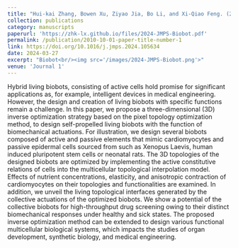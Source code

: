 ```yaml
---
title: "Hui-kai Zhang, Bowen Xu, Ziyao Jia, Bo Li, and Xi-Qiao Feng. (2024) Inverse design of three-dimensional multicellular biobots with target functions. Journal of the Mechanics and Physics of Solids 187:105634"
collection: publications
category: manuscripts
paperurl: 'https://zhk-lx.github.io/files/2024-JMPS-Biobot.pdf'
permalink: /publication/2010-10-01-paper-title-number-1
link: https://doi.org/10.1016/j.jmps.2024.105634
date: 2024-03-27
excerpt: "Biobot<br/><img src='/images/2024-JMPS-Biobot.png'>"
venue: 'Journal 1'
---
```


Hybrid living biobots, consisting of active cells hold promise for significant applications as, for example, intelligent devices in medical engineering. However, the design and creation of living biobots with specific functions remain a challenge. In this paper, we propose a three-dimensional (3D) inverse optimization strategy based on the pixel topology optimization method, to design self-propelled living biobots with the function of biomechanical actuations. For illustration, we design several biobots composed of active and passive elements that mimic cardiomyocytes and passive epidermal cells sourced from such as Xenopus Laevis, human induced pluripotent stem cells or neonatal rats. The 3D topologies of the designed biobots are optimized by implementing the active constitutive relations of cells into the multicellular topological interpolation model. Effects of nutrient concentrations, elasticity, and anisotropic contraction of cardiomyocytes on their topologies and functionalities are examined. In addition, we unveil the living topological interfaces generated by the collective actuations of the optimized biobots. We show a potential of the collective biobots for high-throughput drug screening owing to their distinct biomechanical responses under healthy and sick states. The proposed inverse optimization method can be extended to design various functional multicellular biological systems, which impacts the studies of organ development, synthetic biology, and medical engineering.
